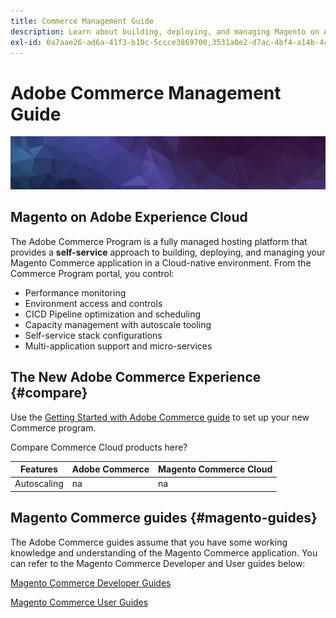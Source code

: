 ```yaml
---
title: Commerce Management Guide
description: Learn about building, deploying, and managing Magento on Adobe Experience Cloud.
exl-id: 0a7aae26-ad6a-41f3-b10c-5ccce3869700,3531a0e2-d7ac-4bf4-a14b-4cbe5314b6f2
---
```

# Adobe Commerce Management Guide

![Banner](../assets/banner-hex-violet.png)

## Magento on Adobe Experience Cloud

The Adobe Commerce Program is a fully managed hosting platform that provides a **self-service** approach to building, deploying, and managing your Magento Commerce application in a Cloud-native environment. From the Commerce Program portal, you control:

- Performance monitoring
- Environment access and controls
- CICD Pipeline optimization and scheduling
- Capacity management with autoscale tooling
- Self-service stack configurations
- Multi-application support and micro-services

## The New Adobe Commerce Experience {#compare}

Use the [Getting Started with Adobe Commerce guide](../getting-started/commerce-start.md) to set up your new Commerce program.

Compare Commerce Cloud products here?

| Features    | Adobe Commerce | Magento Commerce Cloud |
| ----------- | -------------- | ---------------------- |
| Autoscaling | na             | na                     |

## Magento Commerce guides {#magento-guides}

The Adobe Commerce guides assume that you have some working knowledge and understanding of the Magento Commerce application. You can refer to the Magento Commerce Developer and User guides below:

[Magento Commerce Developer Guides](https://devdocs.magento.com)

[Magento Commerce User Guides](https://docs.magento.com/user-guide)
